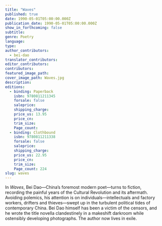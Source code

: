 ```yaml
---
title: "Waves"
published: true
date: 1990-05-01T05:00:00.000Z
publication_date: 1990-05-01T05:00:00.000Z
show_in_forthcoming: false
subtitle:
genre: Poetry
language:
type:
author_contributors:
  - bei-dao
translator_contributors:
editor_contributors:
contributors:
featured_image_path:
cover_image_path: Waves.jpg
description:
editions:
  - binding: Paperback
    isbn: 9780811211345
    forsale: false
    saleprice:
    shipping_charge:
    price_us: 13.95
    price_cn:
    trim_size:
    Page_count:
  - binding: Clothbound
    isbn: 9780811211338
    forsale: false
    saleprice:
    shipping_charge:
    price_us: 22.95
    price_cn:
    trim_size:
    Page_count: 224
slug: waves
---
```


In _Waves_, Bei Dao—China’s foremost modern poet—turns to fiction, recording the painful years of the Cultural Revolution and its aftermath. Avoiding polemics, his attention is on individuals—intellectuals and factory workers, drifters and thieves—swept up in the turbulent political tides of contemporary China. Bei Dao himself has been a victim of the censors, and he wrote the title novella clandestinely in a makeshift darkroom while ostensibly developing photographs. The author now lives in exile.

